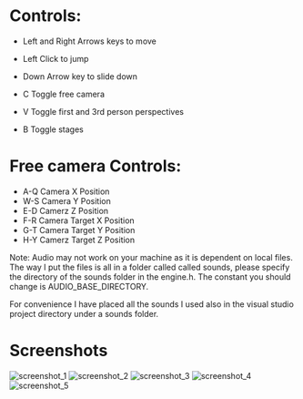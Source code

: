 # Controls:

- Left and Right Arrows keys to move
- Left Click to jump
- Down Arrow key to slide down

- C Toggle free camera
- V Toggle first and 3rd person perspectives
- B Toggle stages



# Free camera Controls:

- A-Q Camera X Position
- W-S Camera Y Position
- E-D Camerz Z Position
- F-R Camera Target X Position
- G-T Camera Target Y Position
- H-Y Camerz Target Z Position


Note: Audio may not work on your machine as it is dependent on local files.
The way I put the files is all in a folder called called sounds,
please specify the directory of the sounds folder in the engine.h.
The constant you should change is AUDIO_BASE_DIRECTORY.

For convenience I have placed all the sounds I used also in the
visual studio project directory under a sounds folder.

# Screenshots
![screenshot_1](https://raw.githubusercontent.com/Kemosalamy/opengl-subway-surfers/master/screenshots/Screenshot1.png)
![screenshot_2](https://raw.githubusercontent.com/Kemosalamy/opengl-subway-surfers/master/screenshots/Screenshot2.png)
![screenshot_3](https://raw.githubusercontent.com/Kemosalamy/opengl-subway-surfers/master/screenshots/Screenshot3.png)
![screenshot_4](https://raw.githubusercontent.com/Kemosalamy/opengl-subway-surfers/master/screenshots/Screenshot4.png)
![screenshot_5](https://raw.githubusercontent.com/Kemosalamy/opengl-subway-surfers/master/screenshots/Screenshot5.png)
